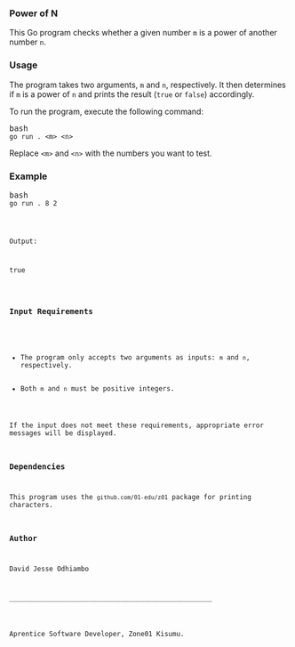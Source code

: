 <div>
    <div>
        <div>
            <h3>Power of N</h3>
            <p>This Go program checks whether a given number <code>m</code> is a power of another number <code>n</code>.</p>
            <h3>Usage</h3>
            <p>The program takes two arguments, <code>m</code> and <code>n</code>, respectively. It then determines if <code>m</code> is a power of <code>n</code> and prints the result (<code>true</code> or <code>false</code>) accordingly.</p>
            <p>To run the program, execute the following command:</p>
        </div>
    </div>
</div>

<pre>bash
<code>go run . &lt;m&gt; &lt;n&gt;</code>
</pre>

<p>Replace <code>&lt;m&gt;</code> and <code>&lt;n&gt;</code> with the numbers you want to test.</p>
<h3>Example</h3>

<pre>bash
<code>go run . 8 2
</pre>
<p>Output:</p>
<pre>
true
</pre>

<h3>Input Requirements</h3>
<ul>
    <li>The program only accepts two arguments as inputs: <code>m</code> and <code>n</code>, respectively.</li>
    <li>Both <code>m</code> and <code>n</code> must be positive integers.</li>
</ul>
<p>If the input does not meet these requirements, appropriate error messages will be displayed.</p>
<h3>Dependencies</h3>
<p>This program uses the <code>github.com/01-edu/z01</code> package for printing characters.</p>
<h3>Author</h3>
<p>David Jesse Odhiambo</p>
<p>___________________________________________________</p>

<p>Aprentice Software Developer, Zone01 Kisumu.</p>